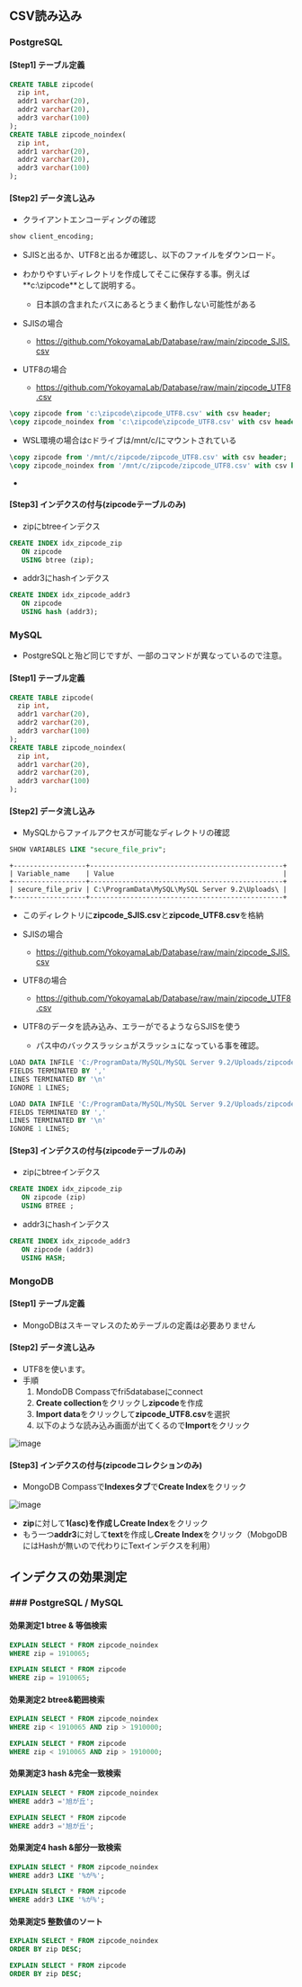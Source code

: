 ## CSV読み込み

### PostgreSQL

#### [Step1] テーブル定義

```sql
CREATE TABLE zipcode(
  zip int,
  addr1 varchar(20),
  addr2 varchar(20),
  addr3 varchar(100)
);
CREATE TABLE zipcode_noindex(
  zip int,
  addr1 varchar(20),
  addr2 varchar(20),
  addr3 varchar(100)
);
```

#### [Step2] データ流し込み

* クライアントエンコーディングの確認

```SQL
show client_encoding;
```

 * SJISと出るか、UTF8と出るか確認し、以下のファイルをダウンロード。
 * わかりやすいディレクトリを作成してそこに保存する事。例えば**c:\zipcode\**として説明する。
   * 日本誤の含まれたバスにあるとうまく動作しない可能性がある

* SJISの場合
  * https://github.com/YokoyamaLab/Database/raw/main/zipcode_SJIS.csv
* UTF8の場合
  *  https://github.com/YokoyamaLab/Database/raw/main/zipcode_UTF8.csv

```sql
\copy zipcode from 'c:\zipcode\zipcode_UTF8.csv' with csv header;
\copy zipcode_noindex from 'c:\zipcode\zipcode_UTF8.csv' with csv header;
```

* WSL環境の場合はcドライブは/mnt/c/にマウントされている

```sql
\copy zipcode from '/mnt/c/zipcode/zipcode_UTF8.csv' with csv header;
\copy zipcode_noindex from '/mnt/c/zipcode/zipcode_UTF8.csv' with csv header;
```
* 

#### [Step3] インデクスの付与(zipcodeテーブルのみ)

* zipにbtreeインデクス

```sql
CREATE INDEX idx_zipcode_zip
   ON zipcode
   USING btree (zip);
```

* addr3にhashインデクス

```sql
CREATE INDEX idx_zipcode_addr3
   ON zipcode
   USING hash (addr3);
```


### MySQL

* PostgreSQLと殆ど同じですが、一部のコマンドが異なっているので注意。

#### [Step1] テーブル定義

```sql
CREATE TABLE zipcode(
  zip int,
  addr1 varchar(20),
  addr2 varchar(20),
  addr3 varchar(100)
);
CREATE TABLE zipcode_noindex(
  zip int,
  addr1 varchar(20),
  addr2 varchar(20),
  addr3 varchar(100)
);
```

#### [Step2] データ流し込み

* MySQLからファイルアクセスが可能なディレクトリの確認
```SQL
SHOW VARIABLES LIKE "secure_file_priv";
```
```
+------------------+------------------------------------------------+
| Variable_name    | Value                                          |
+------------------+------------------------------------------------+
| secure_file_priv | C:\ProgramData\MySQL\MySQL Server 9.2\Uploads\ |
+------------------+------------------------------------------------+
```

* このディレクトリに**zipcode_SJIS.csv**と**zipcode_UTF8.csv**を格納

* SJISの場合
  * https://github.com/YokoyamaLab/Database/raw/main/zipcode_SJIS.csv
* UTF8の場合
  *  https://github.com/YokoyamaLab/Database/raw/main/zipcode_UTF8.csv

* UTF8のデータを読み込み、エラーがでるようならSJISを使う
  * パス中のバックスラッシュがスラッシュになっている事を確認。
   
```sql
LOAD DATA INFILE 'C:/ProgramData/MySQL/MySQL Server 9.2/Uploads/zipcode_UTF8.csv' INTO TABLE zipcode
FIELDS TERMINATED BY ','
LINES TERMINATED BY '\n'
IGNORE 1 LINES;

LOAD DATA INFILE 'C:/ProgramData/MySQL/MySQL Server 9.2/Uploads/zipcode_UTF8.csv' INTO TABLE zipcode_noindex
FIELDS TERMINATED BY ','
LINES TERMINATED BY '\n'
IGNORE 1 LINES;
```

#### [Step3] インデクスの付与(zipcodeテーブルのみ)

* zipにbtreeインデクス

```sql
CREATE INDEX idx_zipcode_zip
   ON zipcode (zip)
   USING BTREE ;
```

* addr3にhashインデクス

```sql
CREATE INDEX idx_zipcode_addr3
   ON zipcode (addr3)
   USING HASH;
```

### MongoDB

#### [Step1] テーブル定義

* MongoDBはスキーマレスのためテーブルの定義は必要ありません

#### [Step2] データ流し込み

* UTF8を使います。
* 手順
  1. MondoDB Compassでfri5databaseにconnect
  2. **Create collection**をクリックし**zipcode**を作成
  3. **Import data**をクリックして**zipcode_UTF8.csv**を選択
  4. 以下のような読み込み画面が出てくるので**Import**をクリック

![image](https://github.com/user-attachments/assets/bc4c59b7-998d-48cc-98ea-71e002c48607)

#### [Step3] インデクスの付与(zipcodeコレクションのみ)

* MongoDB Compassで**Indexesタブ**で**Create Index**をクリック

![image](https://github.com/user-attachments/assets/90df709a-1550-4d40-952d-c9dcce6f0aae)

* **zip**に対して**1(asc)**を作成し**Create Index**をクリック
* もう一つ**addr3**に対して**text**を作成し**Create Index**をクリック（MobgoDBにはHashが無いので代わりにTextインデクスを利用）


## インデクスの効果測定

### ### PostgreSQL / MySQL

#### 効果測定1 btree & 等価検索

```sql
EXPLAIN SELECT * FROM zipcode_noindex 
WHERE zip = 1910065;
```

```sql
EXPLAIN SELECT * FROM zipcode 
WHERE zip = 1910065;
```

#### 効果測定2 btree&範囲検索

```sql
EXPLAIN SELECT * FROM zipcode_noindex 
WHERE zip < 1910065 AND zip > 1910000;
```

```sql
EXPLAIN SELECT * FROM zipcode 
WHERE zip < 1910065 AND zip > 1910000;
```

#### 効果測定3 hash &完全一致検索

```sql
EXPLAIN SELECT * FROM zipcode_noindex 
WHERE addr3 ='旭が丘';
```

```sql
EXPLAIN SELECT * FROM zipcode
WHERE addr3 ='旭が丘';
```

#### 効果測定4 hash &部分一致検索

```sql
EXPLAIN SELECT * FROM zipcode_noindex 
WHERE addr3 LIKE '%が%';
```

```sql
EXPLAIN SELECT * FROM zipcode 
WHERE addr3 LIKE '%が%';
```

#### 効果測定5 整数値のソート

```sql
EXPLAIN SELECT * FROM zipcode_noindex 
ORDER BY zip DESC;
```

```sql
EXPLAIN SELECT * FROM zipcode 
ORDER BY zip DESC;
```
